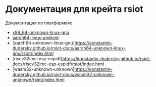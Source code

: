 # Документация для крейта rsiot

Документация по платформам:

- [x86_64-unknown-linux-gnu](https://konstantin-dudersky.github.io/rsiot-docs/x86_64-unknown-linux-gnu/rsiot/index.html)
- [aarch64-linux-android](https://konstantin-dudersky.github.io/rsiot-docs/aarch64-linux-android/rsiot/index.html)
- [aarch64-unknown-linux-gnu]https://konstantin-dudersky.github.io/rsiot-docs/aarch64-unknown-linux-gnu/rsiot/index.html
- [riscv32imc-esp-espidf]https://konstantin-dudersky.github.io/rsiot-docs/riscv32imc-esp-espidf/rsiot/index.html
- [wasm32-unknown-unknown]https://konstantin-dudersky.github.io/rsiot-docs/wasm32-unknown-unknown/rsiot/index.html

